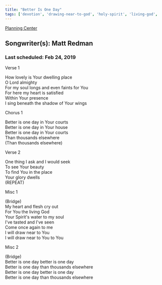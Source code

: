 ```yaml
---
title: "Better Is One Day"
tags: ['devotion', 'drawing-near-to-god', 'holy-spirit', 'living-god', 'presence', 'satisfaction-in-christ', 'the-church', 'trust', 'worship']
---
```


[Planning Center](https://services.planningcenteronline.com/songs/15023615)

## Songwriter(s): Matt Redman
### Last scheduled: Feb 24, 2019          

Verse 1  
  
How lovely is Your dwelling place  
O Lord almighty  
For my soul longs and even faints for You  
For here my heart is satisfied  
Within Your presence  
I sing beneath the shadow of Your wings  
  
Chorus 1  
  
Better is one day in Your courts  
Better is one day in Your house  
Better is one day in Your courts  
Than thousands elsewhere  
(Than thousands elsewhere)  
  
Verse 2  
  
One thing I ask and I would seek  
To see Your beauty  
To find You in the place  
Your glory dwells  
(REPEAT)  
  
Misc 1  
  
(Bridge)  
My heart and flesh cry out  
For You the living God  
Your Spirit's water to my soul  
I've tasted and I've seen  
Come once again to me  
I will draw near to You  
I will draw near to You to You  
  
Misc 2  
  
(Bridge)  
Better is one day better is one day  
Better is one day than thousands elsewhere  
Better is one day better is one day  
Better is one day than thousands elsewhere
